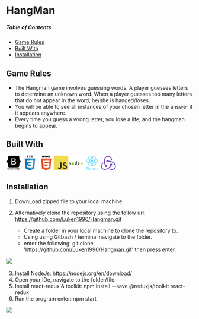 # HangMan


##### Table of Contents  
- [Game Rules](#game-rules)
- [Built With](#built-with)
- [Installation](#installation)


## Game Rules
* The Hangman game involves guessing words. A player guesses letters to determine an unknown word. When a player guesses too many letters that do not appear in the word, he/she is hanged/loses.
* You will be able to see all instances of your chosen letter in the answer if it appears anywhere.
* Every time you guess a wrong letter, you lose a life, and the hangman begins to appear.

## Built With
<p align="left"><img src="https://raw.githubusercontent.com/devicons/devicon/master/icons/bootstrap/bootstrap-plain-wordmark.svg" alt="bootstrap" width="40" height="40"/> <img src="https://raw.githubusercontent.com/devicons/devicon/master/icons/css3/css3-original-wordmark.svg" alt="css3" width="40" height="40"/> <img src="https://raw.githubusercontent.com/devicons/devicon/master/icons/html5/html5-original-wordmark.svg" alt="html5" width="40" height="40"/><img src="https://raw.githubusercontent.com/devicons/devicon/master/icons/javascript/javascript-original.svg" alt="javascript" width="40" height="40"/><img src="https://raw.githubusercontent.com/devicons/devicon/master/icons/nodejs/nodejs-original-wordmark.svg" alt="nodejs" width="40" height="40"/> <img src="https://raw.githubusercontent.com/devicons/devicon/master/icons/react/react-original-wordmark.svg" alt="react" width="40" height="40"/> <img src="https://raw.githubusercontent.com/devicons/devicon/master/icons/redux/redux-original.svg" alt="redux" width="40" height="40"/></p>

## Installation

1. DownLoad zipped file to your local machine.
2. Alternatively clone the repository using the follow url: https://github.com/Luken1990/Hangman.git

   - Create a folder in your local machine to clone the repository to.
   - Using using Gitbash / terminal navigate to the folder.
   - enter the following: git clone 'https://github.com/Luken1990/Hangman.git' then press enter.

<img src="https://user-images.githubusercontent.com/23103970/214530944-af9983e3-17c5-498a-a9b4-0dcd02c57058.JPG" width="450">

3. Install NodeJs: https://nodejs.org/en/download/
4. Open your IDe, navigate to the folder/file.
5. Install react-redux & toolkit: npm install --save @reduxjs/toolkit react-redux
6. Run the program enter: npm start 

<img src="https://user-images.githubusercontent.com/23103970/214537910-86a9ee27-4855-4359-a7d7-5df009ea7c1d.jpg" width="450">

